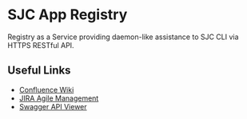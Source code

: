 # SJC App Registry

Registry as a Service providing daemon-like assistance to SJC CLI via HTTPS RESTful API.

## Useful Links

* [Confluence Wiki](https://stjosephcontent.atlassian.net/wiki/display/CLI/App+Registry)
* [JIRA Agile Management](https://stjosephcontent.atlassian.net/projects/CLI/summary)
* [Swagger API Viewer](http://apidocs.sjc.io/app-reg/v0.1.0)